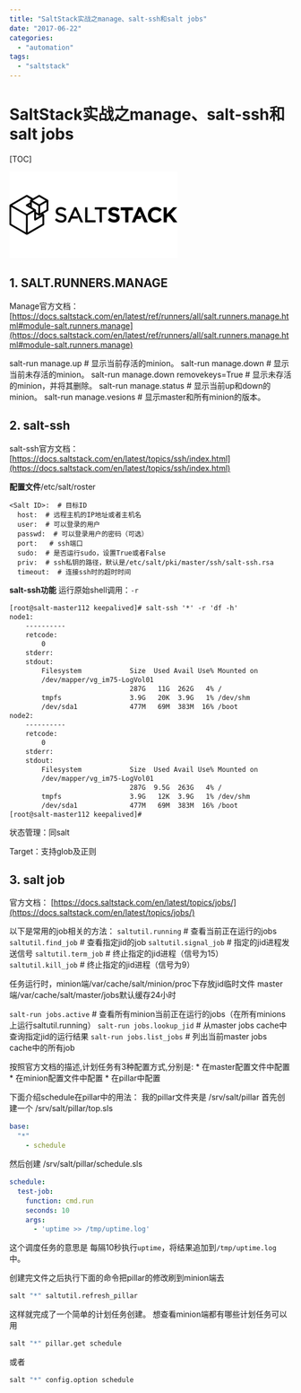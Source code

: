 ```yaml
---
title: "SaltStack实战之manage、salt-ssh和salt jobs"
date: "2017-06-22"
categories: 
  - "automation"
tags: 
  - "saltstack"
---
```


# SaltStack实战之manage、salt-ssh和salt jobs

\[TOC\]

![](images/saltstack_logo-300x154.png)

## 1\. SALT.RUNNERS.MANAGE

Manage官方文档： [https://docs.saltstack.com/en/latest/ref/runners/all/salt.runners.manage.html#module-salt.runners.manage](https://docs.saltstack.com/en/latest/ref/runners/all/salt.runners.manage.html#module-salt.runners.manage)

salt-run manage.up # 显示当前存活的minion。 salt-run manage.down # 显示当前未存活的minion。 salt-run manage.down removekeys=True # 显示未存活的minion，并将其删除。 salt-run manage.status # 显示当前up和down的minion。 salt-run manage.vesions # 显示master和所有minion的版本。

## 2\. salt-ssh

salt-ssh官方文档： [https://docs.saltstack.com/en/latest/topics/ssh/index.html](https://docs.saltstack.com/en/latest/topics/ssh/index.html)

**配置文件**/etc/salt/roster

```null
<Salt ID>:  # 目标ID
  host:  # 远程主机的IP地址或者主机名
  user:  # 可以登录的用户
  passwd:  # 可以登录用户的密码（可选）
  port:   # ssh端口
  sudo:  # 是否运行sudo，设置True或者False
  priv:  # ssh私钥的路径，默认是/etc/salt/pki/master/ssh/salt-ssh.rsa
  timeout:  # 连接ssh时的超时时间
```

**salt-ssh功能** 运行原始shell调用：`-r`

```null
[root@salt-master112 keepalived]# salt-ssh '*' -r 'df -h'
node1:
    ----------
    retcode:
        0
    stderr:
    stdout:
        Filesystem            Size  Used Avail Use% Mounted on
        /dev/mapper/vg_im75-LogVol01
                              287G   11G  262G   4% /
        tmpfs                 3.9G   20K  3.9G   1% /dev/shm
        /dev/sda1             477M   69M  383M  16% /boot
node2:
    ----------
    retcode:
        0
    stderr:
    stdout:
        Filesystem            Size  Used Avail Use% Mounted on
        /dev/mapper/vg_im75-LogVol01
                              287G  9.5G  263G   4% /
        tmpfs                 3.9G   12K  3.9G   1% /dev/shm
        /dev/sda1             477M   69M  383M  16% /boot
[root@salt-master112 keepalived]#
```

状态管理：同salt

Target：支持glob及正则

## 3\. salt job

官方文档： [https://docs.saltstack.com/en/latest/topics/jobs/](https://docs.saltstack.com/en/latest/topics/jobs/)

以下是常用的job相关的方法： `saltutil.running` # 查看当前正在运行的jobs `saltutil.find_job` # 查看指定jid的job `saltutil.signal_job` # 指定的jid进程发送信号 `saltutil.term_job` # 终止指定的jid进程（信号为15） `saltutil.kill_job` # 终止指定的jid进程（信号为9）

任务运行时，minion端/var/cache/salt/minion/proc下存放jid临时文件 master端/var/cache/salt/master/jobs默认缓存24小时

`salt-run jobs.active` # 查看所有minion当前正在运行的jobs（在所有minions上运行saltutil.running） `salt-run jobs.lookup_jid` # 从master jobs cache中查询指定jid的运行结果 `salt-run jobs.list_jobs` # 列出当前master jobs cache中的所有job

按照官方文档的描述,计划任务有3种配置方式,分别是: \* 在master配置文件中配置 \* 在minion配置文件中配置 \* 在pillar中配置

下面介绍schedule在pillar中的用法： 我的pillar文件夹是 /srv/salt/pillar 首先创建一个 /srv/salt/pillar/top.sls

```yaml
base:
  "*"
    - schedule
```

然后创建 /srv/salt/pillar/schedule.sls

```yaml
schedule:
  test-job:
    function: cmd.run
    seconds: 10
    args:
      - 'uptime >> /tmp/uptime.log'
```

这个调度任务的意思是 每隔10秒执行`uptime`，将结果追加到`/tmp/uptime.log`中。

创建完文件之后执行下面的命令把pillar的修改刷到minion端去

```bash
salt "*" saltutil.refresh_pillar
```

这样就完成了一个简单的计划任务创建。 想查看minion端都有哪些计划任务可以用

```bash
salt "*" pillar.get schedule
```

或者

```bash
salt "*" config.option schedule
```
